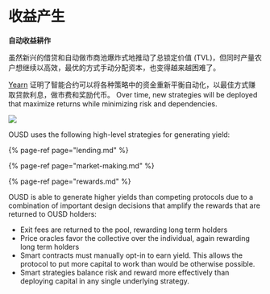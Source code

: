 # 收益产生

**自动收益耕作**

虽然新兴的借贷和自动做市商池爆炸式地推动了总锁定价值 (TVL)，但同时产量农户想继续以高效，最优的方式手动分配资本，也变得越来越困难了。

[Yearn](https://yearn.finance/) 证明了智能合约可以将各种策略中的资金重新平衡自动化，以最佳方式赚取贷款利息，做市费和奖励代币。 Over time, new strategies will be deployed that maximize returns while minimizing risk and dependencies.

![](../../.gitbook/assets/ousd_docs_graphics_1.png)

OUSD uses the following high-level strategies for generating yield:

{% page-ref page="lending.md" %}

{% page-ref page="market-making.md" %}

{% page-ref page="rewards.md" %}

OUSD is able to generate higher yields than competing protocols due to a combination of important design decisions that amplify the rewards that are returned to OUSD holders:

* Exit fees are returned to the pool, rewarding long term holders
* Price oracles favor the collective over the individual, again rewarding long term holders
* Smart contracts must manually opt-in to earn yield. This allows the protocol to put more capital to work than would be otherwise possible.
* Smart strategies balance risk and reward more effectively than deploying capital in any single underlying strategy.

